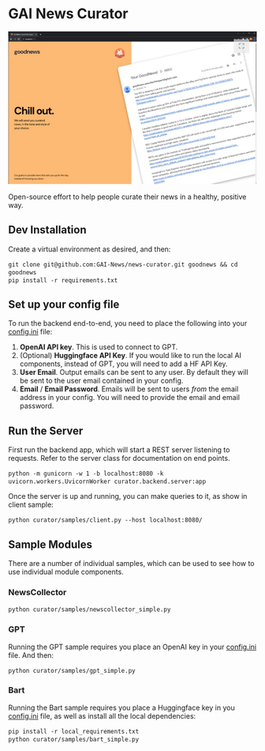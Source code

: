 # GAI News Curator

![GoodNews](resources/sample_output.png)

Open-source effort to help people curate their news in a healthy, positive way.

## Dev Installation

Create a virtual environment as desired, and then:

```commandline
git clone git@github.com:GAI-News/news-curator.git goodnews && cd goodnews
pip install -r requirements.txt
```

## Set up your config file

To run the backend end-to-end, you need to place the following into your [config.ini](curator/config/config.ini) file:

1. **OpenAI API key**. This is used to connect to GPT.
2. (Optional) **Huggingface API Key**. If you would like to run the local AI components, instead of GPT, you will need 
to add a HF API Key.
3. **User Email**. Output emails can be sent to any user. By default they will be sent to the user email contained in 
your  config.
4. **Email** / **Email Password**. Emails will be sent to users *from* the email address in your config. You will need 
to provide the email and email password.

## Run the Server

First run the backend app, which will start a REST server listening to requests. Refer to the server class for 
documentation on end points.

```commandline
python -m gunicorn -w 1 -b localhost:8080 -k uvicorn.workers.UvicornWorker curator.backend.server:app
```

Once the server is up and running, you can make queries to it, as show in client sample:

```commandline
python curator/samples/client.py --host localhost:8080/
```

## Sample Modules

There are a number of individual samples, which can be used to see how to use individual module components.

### NewsCollector 

```commandline
python curator/samples/newscollector_simple.py
```

### GPT

Running the GPT sample requires you place an OpenAI key in your [config.ini](curator/config/config.ini) file. And then:

```commandline
python curator/samples/gpt_simple.py
```

### Bart

Running the Bart sample requires you place a Huggingface key in you [config.ini](curator/config/config.ini) file, 
as well as install all the local dependencies:

```commandline
pip install -r local_requirements.txt
python curator/samples/bart_simple.py
```


